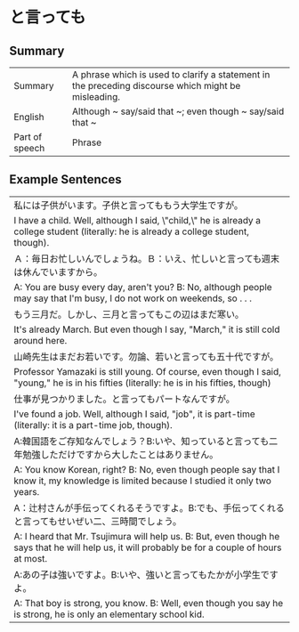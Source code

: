 # と言っても

## Summary

<table><tr>   <td>Summary</td>   <td>A phrase which is used to clarify a statement in the preceding discourse which might be misleading.</td></tr><tr>   <td>English</td>   <td>Although ~ say/said that ~; even though ~ say/said that ~</td></tr><tr>   <td>Part of speech</td>   <td>Phrase</td></tr></table>

## Example Sentences

<table><tr><td>私には子供がいます。子供と言ってももう大学生ですが。</td></tr><tr><td>I have a child. Well, although I said, \"child,\" he is already a college student (literally: he is already a college student, though).</td></tr><tr><td>Ａ：毎日お忙しいんでしょうね。Ｂ：いえ、忙しいと言っても週末は休んでいますから。</td></tr><tr><td>A: You are busy every day, aren't you? B: No, although people may say that I'm busy, I do not work on weekends, so . . .</td></tr><tr><td>もう三月だ。しかし、三月と言ってもこの辺はまだ寒い。</td></tr><tr><td>It's already March. But even though I say, &quot;March,&quot; it is still cold around here.</td></tr><tr><td>山崎先生はまだお若いです。勿論、若いと言っても五十代ですが。</td></tr><tr><td>Professor Yamazaki is still young. Of course, even though I said, &quot;young,&quot; he is in his fifties (literally: he is in his fifties, though)</td></tr><tr><td>仕事が見つかりました。と言ってもパートなんですが。</td></tr><tr><td>I've found a job. Well, although I said, &quot;job&quot;, it is part-time (literally: it is a part-time job, though).</td></tr><tr><td>A:韓国語をご存知なんでしょう？B:いや、知っていると言っても二年勉強しただけですから大したことはありません。</td></tr><tr><td>A: You know Korean, right? B: No, even though people say that I know it, my knowledge is limited because I studied it only two years.</td></tr><tr><td>A：辻村さんが手伝ってくれるそうですよ。B:でも、手伝ってくれると言ってもせいぜい二、三時間でしょう。</td></tr><tr><td>A: I heard that Mr. Tsujimura will help us. B: But, even though he says that he will help us, it will probably be for a couple of hours at most.</td></tr><tr><td>A:あの子は強いですよ。B:いや、強いと言ってもたかが小学生ですよ。</td></tr><tr><td>A: That boy is strong, you know. B: Well, even though you say he is strong, he is only an elementary school kid.</td></tr></table>

